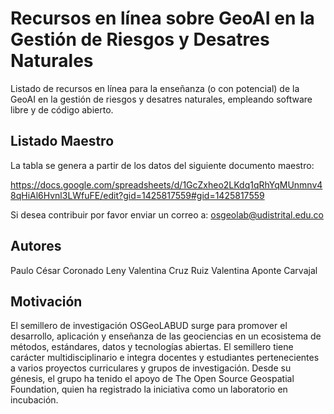 # Recursos en línea sobre GeoAI en la Gestión de Riesgos y Desatres Naturales
Listado de recursos en línea para la enseñanza (o con potencial) de la GeoAI en la gestión de riesgos y desatres naturales, empleando software libre y de código abierto.

## Listado Maestro
La tabla se genera a partir de los datos del siguiente documento maestro:

https://docs.google.com/spreadsheets/d/1GcZxheo2LKdq1qRhYqMUnmnv48qHiAl6Hvnl3LWfuFE/edit?gid=1425817559#gid=1425817559

Si desea contribuir por favor enviar un correo a: osgeolab@udistrital.edu.co

## Autores
Paulo César Coronado
Leny Valentina Cruz Ruiz 
Valentina Aponte Carvajal 

## Motivación
El semillero de investigación OSGeoLABUD surge para  promover el desarrollo, aplicación y enseñanza de las geociencias en un ecosistema de métodos, estándares, datos y tecnologías abiertas. El semillero tiene carácter multidisciplinario e integra docentes y estudiantes pertenecientes a varios proyectos curriculares y grupos de investigación. Desde su génesis, el grupo ha tenido el apoyo de The Open Source Geospatial Foundation, quien ha registrado la iniciativa como un laboratorio en incubación.

